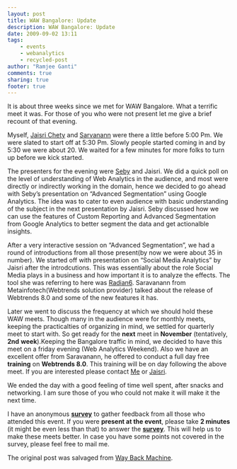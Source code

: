 ```yaml
---
layout: post
title: WAW Bangalore: Update
description: WAW Bangalore: Update
date: 2009-09-02 13:11
tags: 
	- events
	- webanalytics
	- recycled-post
author: "Ramjee Ganti"
comments: true
sharing: true
footer: true
---
```

It is about three weeks since we met for WAW Bangalore. What a terrific meet it was. For those of you who were not present let me give a brief recount of that evening.

Myself, [Jaisri Chety](http://web-scapes.blogspot.com/) and [Sarvanann](http://www.metainfotech.com/) were there a little before 5:00 Pm. We were slated to start off at 5:30 Pm. Slowly people started coming in and by 5:30 we were about 20. We waited for a few minutes for more folks to turn up before we kick started.
<!-- more -->
The presenters for the evening were [Seby](http://www.nabler.com/) and Jaisri. We did a quick poll on the level of understanding of Web Analytics in the audience, and most were directly or indirectly working in the domain, hence we decided to go ahead with Seby’s presentation on “Advanced Segmentation” using Google Analytics. The idea was to cater to even audience with basic understanding of the subject in the next presentation by Jaisri. Seby discussed how we can use the features of Custom Reporting and Advanced Segmentation from Google Analytics to better segment the data and get actionalble insights.

After a very interactive session on “Advanced Segmentation”, we had a round of introductions from all those present(by now we were about 35 in number). We started off with presentation on “Social Media Analytics” by Jaisri after the introdcutions. This was essentially about the role Social Media plays in a business and how important it is to analyze the effects. The tool she was referring to here was [Radian6](http://www.radian6.com/cms/home). Saravanann from Metainfotech(Webtrends solution provider) talked about the release of Webtrends 8.0 and some of the new features it has.

Later we went to discuss the frequency at which we should hold these WAW meets. Though many in the audience were for monthly meets, keeping the practicalties of organizing in mind, we settled for quarterly meet to start with. So get ready for the **next** meet in **November** (tentatively, **2nd** **week**).Keeping the Bangalore traffic in mind, we decided to have this meet on a friday evening (Web Analytics Weekend). Also we have an excellent offer from Saravanann, he offered to conduct a full day free **training** on **Webtrends 8.0**. This training will be on day following the above meet. If you are interested please contact [Me](mailto:ganti.r@ramjeeganti.com) or [Jaisri](mailto:jaisrichety@gmail.com).

We ended the day with a good feeling of time well spent, after snacks and networking. I am sure those of you who could not make it will make it the next time.

I have an anonymous **[survey](https://spreadsheets.google.com/viewform?formkey=dEdRYnUzVk5qcEhrNkdVYUhTS0JtVnc6MA..)** to gather feedback from all those who attended this event. If you were **present at the event**, please take **2 minutes** (it might be even less than that) to answer the **[survey](https://spreadsheets.google.com/viewform?formkey=dEdRYnUzVk5qcEhrNkdVYUhTS0JtVnc6MA..)**. This will help us to make these meets better. In case you have some points not covered in the survey, please feel free to mail me.

The original post was salvaged from [Way Back Machine](http://web.archive.org/web/20111117032338/http://ramjeeganti.com/).

